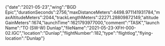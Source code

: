 {"date":"2021-05-23","wing":"BGD Epic","durationSeconds":2756,"maxDistanceMeters":4498.971141931784,"maxAltitudeMeters":2044,"trackLengthMeters":22271.28809872149,"altitudeGainMeters":1674,"launchTime":1621793977000,"comment":"TASK","launchName":"TO (SW-W) Dunlap","fileName":"2021-05-23-XFH-000-02.IGC","location":"Dunlap","flightNumber":182,"type":"flightlog","flying-location":"Dunlap"}
